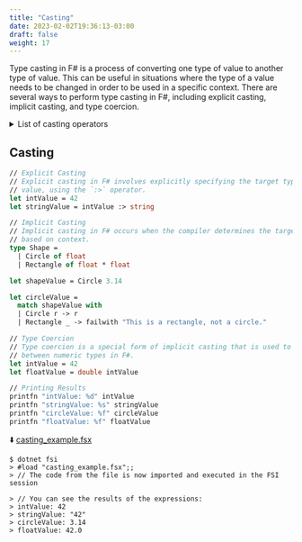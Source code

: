 ```yaml
---
title: "Casting"
date: 2023-02-02T19:36:13-03:00
draft: false
weight: 17
---
```


Type casting in F# is a process of converting one type of value to another type of value. This can be useful in situations where the type of a value needs to be changed in order to be used in a specific context. There are several ways to perform type casting in F#, including explicit casting, implicit casting, and type coercion.

<details>
<summary>List of casting operators</summary>
The following table shows some of the most useful conversion operators defined in F#:

| Operator | Description |
|----------|-------------|
| `byte`   | Convert to byte, an 8-bit unsigned type. |
| `sbyte`  | Convert to signed byte. |
| `int` | Convert to a 32-bit signed integer. |
| `float`, `double` | Convert to a 64-bit double-precision IEEE floating point number. |
| `single` | Convert to a 32-bit single-precision IEEE floating point number. |
| `decimal` | Convert to `System.Decimal`. |
| `char`    | Convert to `System.Char`, a Unicode character. |
| `enum` | Convert to an enumerated type. |

</details>

## Casting

```fsharp
// Explicit Casting
// Explicit casting in F# involves explicitly specifying the target type for a
// value, using the `:>` operator. 
let intValue = 42
let stringValue = intValue :> string

// Implicit Casting
// Implicit casting in F# occurs when the compiler determines the target type 
// based on context. 
type Shape =
  | Circle of float
  | Rectangle of float * float

let shapeValue = Circle 3.14

let circleValue =
  match shapeValue with
  | Circle r -> r
  | Rectangle _ -> failwith "This is a rectangle, not a circle."

// Type Coercion
// Type coercion is a special form of implicit casting that is used to convert 
// between numeric types in F#.
let intValue = 42
let floatValue = double intValue

// Printing Results
printfn "intValue: %d" intValue
printfn "stringValue: %s" stringValue
printfn "circleValue: %f" circleValue
printfn "floatValue: %f" floatValue
```
⬇️ [casting_example.fsx](#)
```
$ dotnet fsi
> #load "casting_example.fsx";;
> // The code from the file is now imported and executed in the FSI session

> // You can see the results of the expressions:
> intValue: 42
> stringValue: "42"
> circleValue: 3.14
> floatValue: 42.0
```
